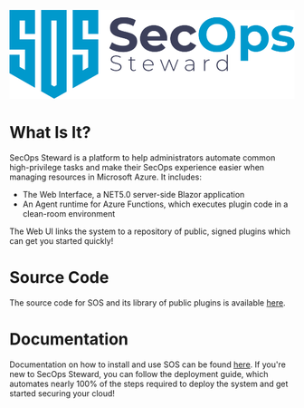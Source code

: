 ![SOS Logo](/SOS_Logo_Blue.svg)

# What Is It?
SecOps Steward is a platform to help administrators automate common high-privilege tasks and make their SecOps experience easier when managing resources in Microsoft Azure. It includes:

- The Web Interface, a NET5.0 server-side Blazor application
- An Agent runtime for Azure Functions, which executes plugin code in a clean-room environment

The Web UI links the system to a repository of public, signed plugins which can get you started quickly!

# Source Code
The source code for SOS and its library of public plugins is available [here](https://github.com/secopssteward/secopssteward).

# Documentation
Documentation on how to install and use SOS can be found [here](https://docs.secopssteward.com). If you're new to SecOps Steward, you can follow the deployment guide, which automates nearly 100% of the steps required to deploy the system and get started securing your cloud!
